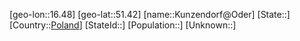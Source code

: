 ﻿---
location: [51.42,16.48]
type: City
tags:
- geo/City


SpocWebEntityId: 31695
isDeleted: false
confidential: public

---
[geo-lon::16.48]
[geo-lat::51.42]
[name::Kunzendorf@Oder]
[State::]
[Country::[Poland](geo/Continent/Europe/Poland.md)]
[StateId::]
[Population::]
[Unknown::]

